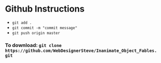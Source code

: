 # Github Instructions
- `git add .`
- `git commit -m "commit message"`
- `git push origin master`

### To download: `git clone https://github.com/WebDesignerSteve/Inanimate_Object_Fables.git`